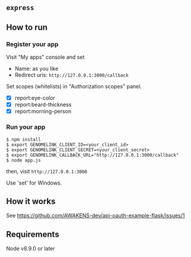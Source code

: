 ## `express`

## How to run

### Register your app

Visit "My apps" console and set

- Name: as you like
- Redirect uris: `http://127.0.0.1:3000/callback`

Set scopes (whitelists) in "Authorization scopes" panel.

- [x] report:eye-color
- [x] report:beard-thickness
- [x] report:morning-person

### Run your app


```
$ npm install
$ export GENOMELINK_CLIENT_ID=<your_client_id>
$ export GENOMELINK_CLIENT_SECRET=<your_client_secret>
$ export GENOMELINK_CALLBACK_URL="http://127.0.0.1:3000/callback"
$ node app.js
```

then, visit `http://127.0.0.1:3000`

Use 'set' for Windows.

## How it works

See https://github.com/AWAKENS-dev/api-oauth-example-flask/issues/1

## Requirements

Node v8.9.0 or later

